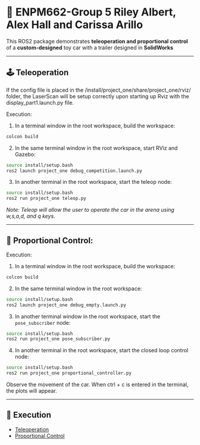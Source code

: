 # 🏫 ENPM662-Group 5 Riley Albert, Alex Hall and Carissa Arillo

This ROS2 package demonstrates **teleoperation and proportional control** of a **custom-designed** toy car with a trailer designed in **SolidWorks**

---

## 🕹️ Teleoperation

If the config file is placed in the <root workspace>/install/project_one/share/project_one/rviz/ folder, the LaserScan will be setup correctly upon starting up Rviz with the display_part1.launch.py file. 

Execution:

1. In a terminal window in the root workspace, build the workspace:
   
```bash
colcon build
```

2. In the same terminal window in the root workspace, start RViz and Gazebo:
   
```bash
source install/setup.bash
ros2 launch project_one debug_competition.launch.py
```

3. In another terminal in the root workspace, start the teleop node:
```bash
source install/setup.bash
ros2 run project_one teleop.py
```

*Note: Teleop will allow the user to operate the car in the arena using w,s,a,d, and q keys.*

---

## 🧠 Proportional Control:

Execution:

1. In a terminal window in the root workspace, build the workspace:

```bash
colcon build
```

2. In the same terminal window in the root workspace:

```bash
source install/setup.bash
ros2 launch project_one debug_empty.launch.py
```

3. In another terminal window in the root workspace, start the `pose_subscriber` node:

```bash
source install/setup.bash
ros2 run project_one pose_subscriber.py
```

4. In another terminal in the root workspace, start the closed loop control node:

```bash
source install/setup.bash
ros2 run project_one proportional_controller.py
```

Observe the movement of the car. When ctrl + c is entered in the terminal, the plots will appear.

---

## 🎥 Execution

- [Teleoperation](https://drive.google.com/file/d/1D8-hF6ZDiEbGhcGJF3loK9Fkj2LDi-zo/view?usp=sharing)
- [Proportional Control](https://drive.google.com/file/d/1pltz6T_K9bOQBhY81XqEgg7sT0FY-u-M/view)

